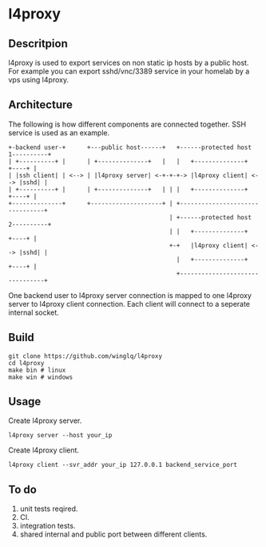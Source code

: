 # l4proxy

## Descritpion

l4proxy is used to export services on non static ip hosts by a public host. For example you can export sshd/vnc/3389 service in your homelab by a vps using l4proxy.

## Architecture

The following is how different components are connected together. SSH service is used as an example.

```
+-backend user-+      +---public host------+   +------protected host 1----------+ 
| +----------+ |      | +--------------+   |   |   +--------------+      +----+ |
| |ssh client| | <--> | |l4proxy server| <-+-+-+-> |l4proxy client| <--> |sshd| |
| +----------+ |      | +--------------+   | | |   +--------------+      +----+ |
+--------------+      +--------------------+ | +--------------------------------+ 
                                             | +------protected host 2----------+
                                             | |   +--------------+      +----+ |
                                             +-+   |l4proxy client| <--> |sshd| |
                                               |   +--------------+      +----+ |
                                               +--------------------------------+
```

One backend user to l4proxy server connection is mapped to one l4proxy server to l4proxy client connection.
Each client will connect to a seperate internal socket.

## Build

```
git clone https://github.com/winglq/l4proxy
cd l4proxy
make bin # linux
make win # windows
```

## Usage

Create l4proxy server.

```
l4proxy server --host your_ip
```

Create l4proxy client.

```
l4proxy client --svr_addr your_ip 127.0.0.1 backend_service_port
```

## To do

1. unit tests reqired.
2. CI.
3. integration tests.
4. shared internal and public port between different clients.

